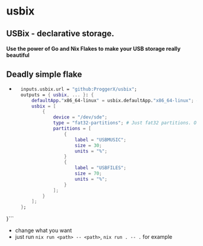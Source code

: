 # usbix
## USBix - declarative storage.
#### Use the power of Go and Nix Flakes to make your USB storage really beautiful
## Deadly simple flake
- ```nix {
    inputs.usbix.url = "github:ProggerX/usbix";
	outputs = { usbix, ... }: {
        defaultApp."x86_64-linux" = usbix.defaultApp."x86_64-linux"; # Change this to your architecture.
		usbix = [
			{
				device = "/dev/sde";
				type = "fat32-partitions"; # Just fat32 partitions. Only this is supported yet.
				partitions = [
					{
						label = "USBMUSIC";
						size = 30;
						units = "%";
					}
					{
						label = "USBFILES";
						size = 70;
						units = "%";
					}
				];
			}
		];
	};
}```
- change what you want
- just run ```nix run <path> -- <path>```, ```nix run . -- .``` for example
